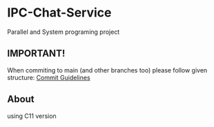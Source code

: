 # IPC-Chat-Service
Parallel and System programing project

## IMPORTANT!
When commiting to main (and other branches too) please follow given structure:
[Commit Guidelines](https://github.com/angular/angular.js/blob/master/DEVELOPERS.md#-git-commit-guidelines)

## About
using C11
version
